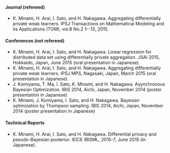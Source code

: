 #### Journal (refereed)
* K. Minami, H. Arai, I. Sato, and H. Nakagawa. Aggregating differentially private weak learners. IPSJ Transactions on Mathematical Modeling and its Applications (TOM), vol.8 No.2 1--13, 2015.

#### Conferences (not refereed)
* K. Minami, H. Arai, I. Sato, and H. Nakagawa. Linear regression for distributed data set using differentially private aggregation. JSAI 2015, Hokkaido, Japan, June 2015 (oral presentation in Japanese).
* K. Minami, H. Arai, I. Sato, and H. Nakagawa. Aggregating differentially private weak learners. IPSJ MPS, Nagasaki, Japan, March 2015 (oral presentation in Japanese).
* J. Komiyama, T. Ma, I. Sato, K. Minami, and H. Nakagawa. Asynchronous Bayesian Optimization. IBIS 2014, Aichi, Japan, November 2014 (poster presentation in Japanese)
* K. Minami, J. Komiyama, I. Sato, and H. Nakagawa. Bayesian optimization by Thompson sampling. IBIS 2014, Aichi, Japan, November 2014 (poster presentation in Japanese)

#### Technical Reports
* K. Minami, H. Arai, I. Sato, and H. Nakagawa. Differential privacy and pseudo-Bayesian posterior. IEICE IBISML, 2015-7, June 2015 (in Japanese).